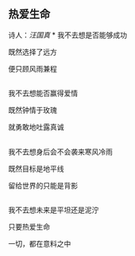 ## 热爱生命

诗人：*汪国真*
*
我不去想是否能够成功

既然选择了远方

便只顾风雨兼程

##
我不去想能否赢得爱情

既然钟情于玫瑰

就勇敢地吐露真诚

##
我不去想身后会不会袭来寒风冷雨

既然目标是地平线

留给世界的只能是背影

##
我不去想未来是平坦还是泥泞

只要热爱生命

一切，都在意料之中
